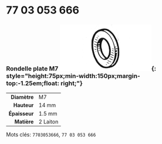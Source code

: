 # 77 03 053 666

### Rondelle plate M7 ![](../assets/images/parts/washer.png){: style="height:75px;min-width:150px;margin-top:-1.25em;float: right;"}

|   |   |
|---:|---|
**Diamètre** | M7
**Hauteur** |14 mm
**Épaisseur** |1.5 mm
**Matière** | 2 Laiton

Mots clés: `7703053666`, `77 03 053 666`
